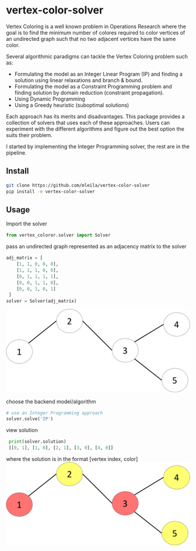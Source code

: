 # vertex-color-solver
Vertex Coloring is a well known problem in Operations Research where the goal is to find the minimum number of colores required to color vertices of an undirected graph such that no two adjacent vertices have the same color.

Several algorithmic paradigms can tackle the Vertex Coloring problem such as:

* Formulating the model as an Integer Linear Program (IP) and finding a solution using linear relaxations and branch & bound.
* Formulating the model as a Constraint Programming problem and finding solution by domain reduction (constraint propagation).
* Using Dynamic Programming
* Using a Greedy heuristic (suboptimal solutions)

Each approach has its merits and disadvantages. This package provides a collection of solvers that uses each of these approaches. Users can experiment with the different algorithms and figure out the best option the suits their problem.

I started by implementing the Integer Programming solver, the rest are in the pipeline.

## Install
```bash
git clone https://github.com/mleila/vertex-color-solver
pip install -e vertex-color-solver
```

## Usage
Import the solver
```python
from vertex_colorer.solver import Solver
```
pass an undirected graph represented as an adjacency matrix to the solver

```python
adj_matrix = [
    [1, 1, 0, 0, 0],
    [1, 1, 1, 0, 0],
    [0, 1, 1, 1, 1],
    [0, 0, 1, 1, 0],
    [0, 0, 1, 0, 1]
 ]
solver = Solver(adj_matrix)
```
![alt text](https://github.com/mleila/vertex-color-solver/blob/master/assets/undirected_graph.png)

choose the backend model/algorithm
```python
# use an Integer Programming approach
solver.solve('IP')
```

view solution
```python
 print(solver.solution)
 [[0, 1], [1, 0], [2, 1], [3, 0], [4, 0]]
```
where the solution is in the format [vertex index, color]
![alt text](https://github.com/mleila/vertex-color-solver/blob/master/assets/colored_undirected_graph.png)
